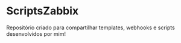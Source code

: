 # ScriptsZabbix
Repositório criado para compartilhar templates, webhooks e scripts desenvolvidos por mim!
